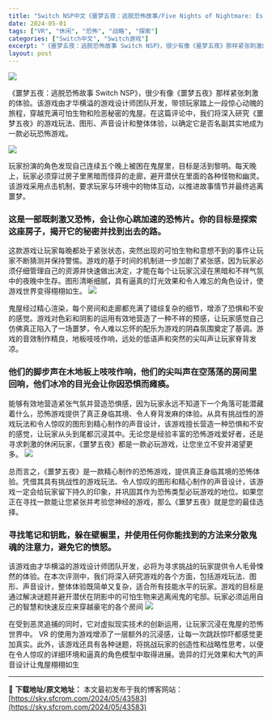 ```yaml
---
title: "Switch NSP中文《噩梦五夜：逃脱恐怖故事/Five Nights of Nightmare: Escape Horror Story》342M"
date: 2024-05-01
tags: ["VR", "休闲", "恐怖", "战略", "探索"]
categories: ["Switch中文", "Switch游戏"]
excerpt: "《噩梦五夜：逃脱恐怖故事 Switch NSP》，很少有像《噩梦五夜》那样紧张刺激的体验。该游戏由才华横溢的游戏设计师团队开发，带领玩家踏上一段惊心动魄的旅程，穿越充满可怕生物和险恶秘密的鬼屋。在这篇评论中，我们将深入研究《噩梦五夜》的游戏玩法、图形、声音设计和整体体验，以确定它是否名副其实地成为一&hellip;"
layout: post
---
```


<img class="aligncenter" src="https://sky.sfcrom.com/wp-content/uploads/2024/05/20240501091605-a31f0.jpeg" />

《噩梦五夜：逃脱恐怖故事 Switch NSP》，很少有像《噩梦五夜》那样紧张刺激的体验。该游戏由才华横溢的游戏设计师团队开发，带领玩家踏上一段惊心动魄的旅程，穿越充满可怕生物和险恶秘密的鬼屋。在这篇评论中，我们将深入研究《噩梦五夜》的游戏玩法、图形、声音设计和整体体验，以确定它是否名副其实地成为一款必玩恐怖游戏。

<img src="https://sky.sfcrom.com/wp-content/uploads/2024/05/20240501091658-c7ff7.jpeg" />

玩家扮演的角色发现自己连续五个晚上被困在鬼屋里，目标是活到黎明。每天晚上，玩家必须穿过房子里黑暗而怪异的走廊，避开潜伏在里面的各种怪物和幽灵。该游戏采用点击机制，要求玩家与环境中的物体互动，以推进故事情节并最终逃离噩梦。
<h3>这是一部既刺激又恐怖，会让你心跳加速的恐怖片。你的目标是探索这座房子，揭开它的秘密并找到出去的路。</h3>
这款游戏让玩家每晚都处于紧张状态，突然出现的可怕生物和意想不到的事件让玩家不断猜测并保持警惕。游戏的基于时间的机制进一步加剧了紧张感，因为玩家必须仔细管理自己的资源并快速做出决定，才能在每个让玩家沉浸在黑暗和不祥气氛中的夜晚中生存。图形清晰细腻，具有逼真的灯光效果和令人难忘的角色设计，使游戏世界变得栩栩如生。

<img src="https://sky.sfcrom.com/wp-content/uploads/2024/05/20240501091703-625fa.jpeg" />

鬼屋经过精心渲染，每个房间和走廊都充满了错综复杂的细节，增添了恐惧和不安的感觉。游戏对色彩和阴影的运用有效地营造了一种不祥的预感，让玩家感觉自己仿佛真正陷入了一场噩梦，令人难以忘怀的配乐为游戏的阴森氛围奠定了基调。游戏的音效制作精良，地板吱吱作响，远处的低语声和突然的尖叫声让玩家脊背发凉。
<h3>他们的脚步声在木地板上吱吱作响，他们的尖叫声在空荡荡的房间里回响，他们冰冷的目光会让你因恐惧而瘫痪。</h3>
能够有效地营造紧张气氛并营造恐惧感，因为玩家永远不知道下一个角落可能潜藏着什么，恐怖游戏提供了真正身临其境、令人脊背发麻的体验。从具有挑战性的游戏玩法和令人惊叹的图形到精心制作的声音设计，该游戏擅长营造一种恐惧和不安的感觉，让玩家从头到尾都沉浸其中。无论您是经验丰富的恐怖游戏爱好者，还是寻求刺激的休闲玩家，《噩梦五夜》都是一款必玩游戏，让您坐立不安并渴望更多。

<img src="https://sky.sfcrom.com/wp-content/uploads/2024/05/20240501091706-49cb3.jpeg" />

总而言之，《噩梦五夜》是一款精心制作的恐怖游戏，提供真正身临其境的恐怖体验。凭借其具有挑战性的游戏玩法、令人惊叹的图形和精心制作的声音设计，该游戏一定会给玩家留下持久的印象，并巩固其作为恐怖类型必玩游戏的地位。如果您正在寻找一款能让您紧张并考验您神经的游戏，那么《噩梦五夜》就是您的最佳选择。
<h3>寻找笔记和钥匙，躲在壁橱里，并使用任何你能找到的方法来分散鬼魂的注意力，避免它的愤怒。</h3>
该游戏由才华横溢的游戏设计师团队开发，必将为寻求挑战的玩家提供令人毛骨悚然的体验。在本次评测中，我们将深入研究游戏的各个方面，包括游戏玩法、图形、声音设计，整体体验既简单又复杂，适合所有技能水平的玩家。游戏的目标是通过解决谜题并避开潜伏在阴影中的可怕生物来逃离闹鬼的宅邸。玩家必须运用自己的智慧和快速反应来穿越豪宅的各个房间

<img src="https://sky.sfcrom.com/wp-content/uploads/2024/05/20240501091708-57fc2.jpeg" />

在受到恶灵追捕的同时，它对虚拟现实技术的创新运用，让玩家沉浸在鬼屋的恐怖世界中。 VR 的使用为游戏增添了一层额外的沉浸感，让每一次跳跃惊吓都感觉更加真实。此外，该游戏还具有各种谜题，将挑战玩家的创造性和战略性思考，以便在令人惊叹的详细环境和逼真的角色模型中取得进展。诡异的灯光效果和大气的声音设计让鬼屋栩栩如生

---
📖 **下载地址/原文地址：** 本文最初发布于我的博客网站：[https://sky.sfcrom.com/2024/05/43583](https://sky.sfcrom.com/2024/05/43583)

